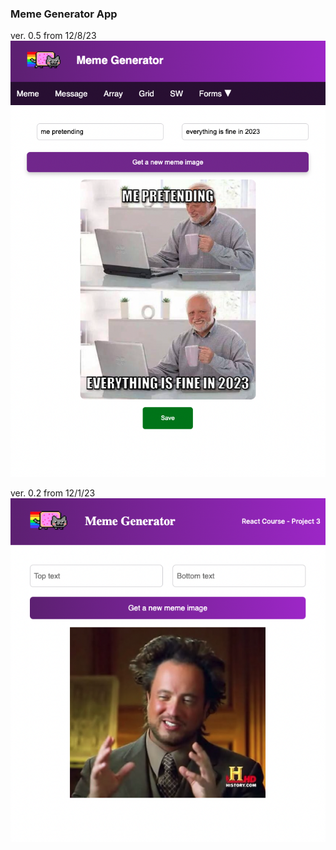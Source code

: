 ### Meme Generator App
ver. 0.5 from 12/8/23
![Example2 Image](public/example2.png)

ver. 0.2 from 12/1/23
![Example1 Image](public/example1.png)